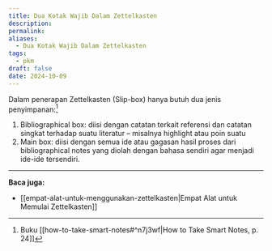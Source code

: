```yaml
---
title: Dua Kotak Wajib Dalam Zettelkasten
description: 
permalink: 
aliases:
  - Dua Kotak Wajib Dalam Zettelkasten
tags:
  - pkm
draft: false
date: 2024-10-09
---
```

Dalam penerapan Zettelkasten (Slip-box) hanya butuh dua jenis penyimpanan:[^1]
1. Bibliographical box: diisi dengan catatan terkait referensi dan catatan singkat terhadap suatu literatur – misalnya highlight atau poin suatu  
2. Main box: diisi dengan semua ide atau gagasan hasil proses dari bibliographical notes yang diolah dengan bahasa sendiri agar menjadi ide-ide tersendiri.

---
**Baca juga:**
- [[empat-alat-untuk-menggunakan-zettelkasten|Empat Alat untuk Memulai Zettelkasten]]


[^1]: Buku [[how-to-take-smart-notes#^n7j3wf|How to Take Smart Notes, p. 24]]